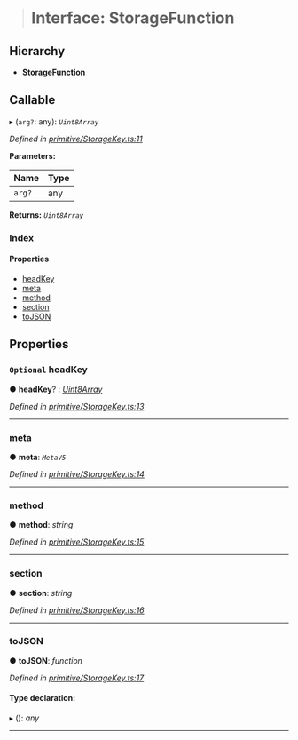 > # Interface: StorageFunction

## Hierarchy

* **StorageFunction**

## Callable

▸ (`arg?`: any): *`Uint8Array`*

*Defined in [primitive/StorageKey.ts:11](https://github.com/polkadot-js/api/blob/d027eb0/packages/types/src/primitive/StorageKey.ts#L11)*

**Parameters:**

Name | Type |
------ | ------ |
`arg?` | any |

**Returns:** *`Uint8Array`*

### Index

#### Properties

* [headKey](_primitive_storagekey_.storagefunction.md#optional-headkey)
* [meta](_primitive_storagekey_.storagefunction.md#meta)
* [method](_primitive_storagekey_.storagefunction.md#method)
* [section](_primitive_storagekey_.storagefunction.md#section)
* [toJSON](_primitive_storagekey_.storagefunction.md#tojson)

## Properties

### `Optional` headKey

● **headKey**? : *[Uint8Array](../classes/_codec_u8a_.u8a.md#static-uint8array)*

*Defined in [primitive/StorageKey.ts:13](https://github.com/polkadot-js/api/blob/d027eb0/packages/types/src/primitive/StorageKey.ts#L13)*

___

###  meta

● **meta**: *`MetaV5`*

*Defined in [primitive/StorageKey.ts:14](https://github.com/polkadot-js/api/blob/d027eb0/packages/types/src/primitive/StorageKey.ts#L14)*

___

###  method

● **method**: *string*

*Defined in [primitive/StorageKey.ts:15](https://github.com/polkadot-js/api/blob/d027eb0/packages/types/src/primitive/StorageKey.ts#L15)*

___

###  section

● **section**: *string*

*Defined in [primitive/StorageKey.ts:16](https://github.com/polkadot-js/api/blob/d027eb0/packages/types/src/primitive/StorageKey.ts#L16)*

___

###  toJSON

● **toJSON**: *function*

*Defined in [primitive/StorageKey.ts:17](https://github.com/polkadot-js/api/blob/d027eb0/packages/types/src/primitive/StorageKey.ts#L17)*

#### Type declaration:

▸ (): *any*

___